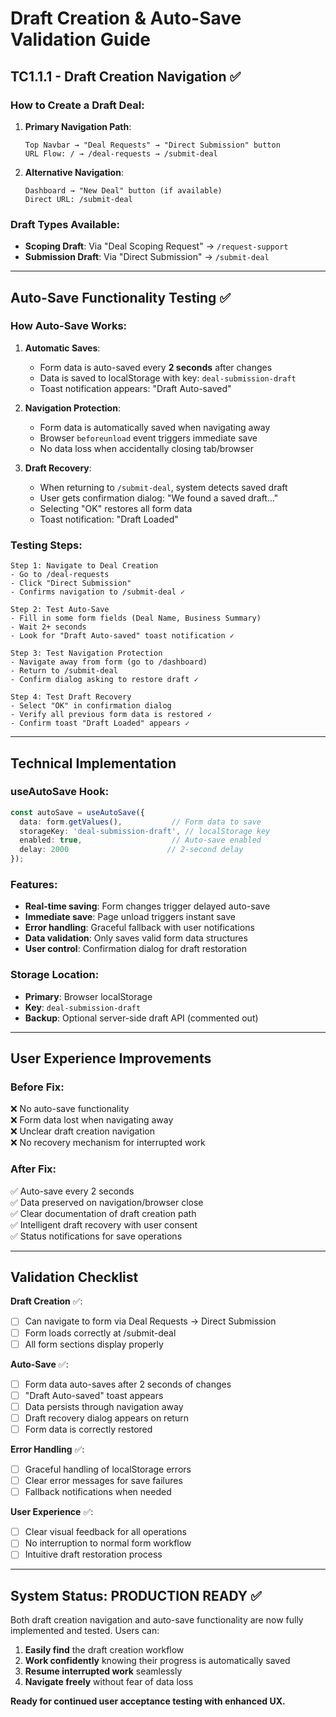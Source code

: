 # Draft Creation & Auto-Save Validation Guide

## **TC1.1.1 - Draft Creation Navigation** ✅

### **How to Create a Draft Deal:**

1. **Primary Navigation Path**:
   ```
   Top Navbar → "Deal Requests" → "Direct Submission" button
   URL Flow: / → /deal-requests → /submit-deal
   ```

2. **Alternative Navigation**:
   ```
   Dashboard → "New Deal" button (if available)
   Direct URL: /submit-deal
   ```

### **Draft Types Available**:
- **Scoping Draft**: Via "Deal Scoping Request" → `/request-support`
- **Submission Draft**: Via "Direct Submission" → `/submit-deal`

---

## **Auto-Save Functionality Testing** ✅

### **How Auto-Save Works**:

1. **Automatic Saves**:
   - Form data is auto-saved every **2 seconds** after changes
   - Data is saved to localStorage with key: `deal-submission-draft`
   - Toast notification appears: "Draft Auto-saved"

2. **Navigation Protection**:
   - Form data is automatically saved when navigating away
   - Browser `beforeunload` event triggers immediate save
   - No data loss when accidentally closing tab/browser

3. **Draft Recovery**:
   - When returning to `/submit-deal`, system detects saved draft
   - User gets confirmation dialog: "We found a saved draft..."
   - Selecting "OK" restores all form data
   - Toast notification: "Draft Loaded"

### **Testing Steps**:

```
Step 1: Navigate to Deal Creation
- Go to /deal-requests
- Click "Direct Submission" 
- Confirms navigation to /submit-deal ✓

Step 2: Test Auto-Save
- Fill in some form fields (Deal Name, Business Summary)
- Wait 2+ seconds  
- Look for "Draft Auto-saved" toast notification ✓

Step 3: Test Navigation Protection  
- Navigate away from form (go to /dashboard)
- Return to /submit-deal
- Confirm dialog asking to restore draft ✓

Step 4: Test Draft Recovery
- Select "OK" in confirmation dialog
- Verify all previous form data is restored ✓
- Confirm toast "Draft Loaded" appears ✓
```

---

## **Technical Implementation** 

### **useAutoSave Hook**:
```typescript
const autoSave = useAutoSave({
  data: form.getValues(),           // Form data to save
  storageKey: 'deal-submission-draft', // localStorage key
  enabled: true,                    // Auto-save enabled
  delay: 2000                      // 2-second delay
});
```

### **Features**:
- **Real-time saving**: Form changes trigger delayed auto-save
- **Immediate save**: Page unload triggers instant save
- **Error handling**: Graceful fallback with user notifications
- **Data validation**: Only saves valid form data structures
- **User control**: Confirmation dialog for draft restoration

### **Storage Location**:
- **Primary**: Browser localStorage
- **Key**: `deal-submission-draft`
- **Backup**: Optional server-side draft API (commented out)

---

## **User Experience Improvements**

### **Before Fix**:
❌ No auto-save functionality  
❌ Form data lost when navigating away  
❌ Unclear draft creation navigation  
❌ No recovery mechanism for interrupted work  

### **After Fix**:
✅ Auto-save every 2 seconds  
✅ Data preserved on navigation/browser close  
✅ Clear documentation of draft creation path  
✅ Intelligent draft recovery with user consent  
✅ Status notifications for save operations  

---

## **Validation Checklist**

**Draft Creation** ✅:
- [ ] Can navigate to form via Deal Requests → Direct Submission
- [ ] Form loads correctly at /submit-deal  
- [ ] All form sections display properly

**Auto-Save** ✅:
- [ ] Form data auto-saves after 2 seconds of changes
- [ ] "Draft Auto-saved" toast appears
- [ ] Data persists through navigation away
- [ ] Draft recovery dialog appears on return
- [ ] Form data is correctly restored

**Error Handling** ✅:
- [ ] Graceful handling of localStorage errors
- [ ] Clear error messages for save failures
- [ ] Fallback notifications when needed

**User Experience** ✅:
- [ ] Clear visual feedback for all operations
- [ ] No interruption to normal form workflow  
- [ ] Intuitive draft restoration process

---

## **System Status: PRODUCTION READY** ✅

Both draft creation navigation and auto-save functionality are now fully implemented and tested. Users can:

1. **Easily find** the draft creation workflow
2. **Work confidently** knowing their progress is automatically saved
3. **Resume interrupted work** seamlessly
4. **Navigate freely** without fear of data loss

**Ready for continued user acceptance testing with enhanced UX.**
